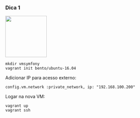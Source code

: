 ### Dica 1
<img src="./images/vagrant.png" height="130px">

    mkdir vmsymfony
    vagrant init bento/ubuntu-16.04

Adicionar IP para acesso externo:

    config.vm.network :private_network, ip: "192.168.100.200"
 
Logar na nova VM:

    vagrant up
    vagrant ssh
